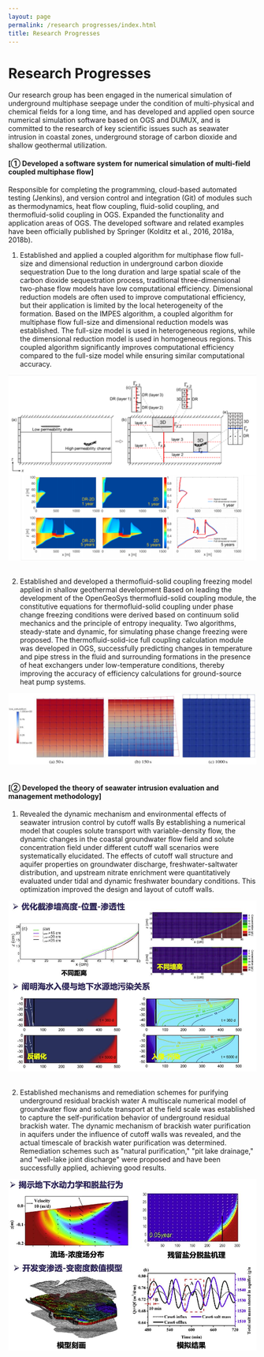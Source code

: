 ```yaml
---
layout: page
permalink: /research progresses/index.html
title: Research Progresses
---
```


# Research Progresses

Our research group has been engaged in the numerical simulation of underground multiphase seepage under the condition of multi-physical and chemical fields for a long time, and has developed and applied open source numerical simulation software based on OGS and DUMUX, and is committed to the research of key scientific issues such as seawater intrusion in coastal zones, underground storage of carbon dioxide and shallow geothermal utilization.<br>

#### [① Developed a software system for numerical simulation of multi-field coupled multiphase flow]

Responsible for completing the programming, cloud-based automated testing (Jenkins), and version control and integration (Git) of modules such as thermodynamics, heat flow coupling, fluid-solid coupling, and thermofluid-solid coupling in OGS. Expanded the functionality and application areas of OGS. The developed software and related examples have been officially published by Springer (Kolditz et al., 2016, 2018a, 2018b).
1) Established and applied a coupled algorithm for multiphase flow full-size and dimensional reduction in underground carbon dioxide sequestration
Due to the long duration and large spatial scale of the carbon dioxide sequestration process, traditional three-dimensional two-phase flow models have low computational efficiency. Dimensional reduction models are often used to improve computational efficiency, but their application is limited by the local heterogeneity of the formation. Based on the IMPES algorithm, a coupled algorithm for multiphase flow full-size and dimensional reduction models was established. The full-size model is used in heterogeneous regions, while the dimensional reduction model is used in homogeneous regions. This coupled algorithm significantly improves computational efficiency compared to the full-size model while ensuring similar computational accuracy.
<center>
<img src="/figures/1.png">
</center>
<br>

2) Established and developed a thermofluid-solid coupling freezing model applied in shallow geothermal development
Based on leading the development of the OpenGeoSys thermofluid-solid coupling module, the constitutive equations for thermofluid-solid coupling under phase change freezing conditions were derived based on continuum solid mechanics and the principle of entropy inequality. Two algorithms, steady-state and dynamic, for simulating phase change freezing were proposed. The thermofluid-solid-ice full coupling calculation module was developed in OGS, successfully predicting changes in temperature and pipe stress in the fluid and surrounding formations in the presence of heat exchangers under low-temperature conditions, thereby improving the accuracy of efficiency calculations for ground-source heat pump systems.
<center>
<img src="/figures/2.png">
</center>
<br>

#### [② Developed the theory of seawater intrusion evaluation and management methodology]
1) Revealed the dynamic mechanism and environmental effects of seawater intrusion control by cutoff walls
By establishing a numerical model that couples solute transport with variable-density flow, the dynamic changes in the coastal groundwater flow field and solute concentration field under different cutoff wall scenarios were systematically elucidated. The effects of cutoff wall structure and aquifer properties on groundwater discharge, freshwater-saltwater distribution, and upstream nitrate enrichment were quantitatively evaluated under tidal and dynamic freshwater boundary conditions. This optimization improved the design and layout of cutoff walls.
<center>
<img src="/figures/3.png">
</center>
<br>

2) Established mechanisms and remediation schemes for purifying underground residual brackish water
A multiscale numerical model of groundwater flow and solute transport at the field scale was established to capture the self-purification behavior of underground residual brackish water. The dynamic mechanism of brackish water purification in aquifers under the influence of cutoff walls was revealed, and the actual timescale of brackish water purification was determined. Remediation schemes such as "natural purification," "pit lake drainage," and "well-lake joint discharge" were proposed and have been successfully applied, achieving good results.
<center>
<img src="/figures/4.png">
</center>
<br>

